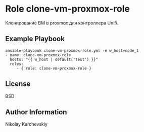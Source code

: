 Role clone-vm-proxmox-role
=========
Клонирование ВМ в proxmox для контроллера Unifi.

Example Playbook
----------------

    ansible-playbook clone-vm-proxmox-role.yml -e w_host=node_1
    - name: clone-vm-proxmox-role
      hosts: "{{ w_host | default('test') }}"
      roles:
         - { role: clone-vm-proxmox-role }

License
-------

BSD

Author Information
------------------

Nikolay Karchevskiy
